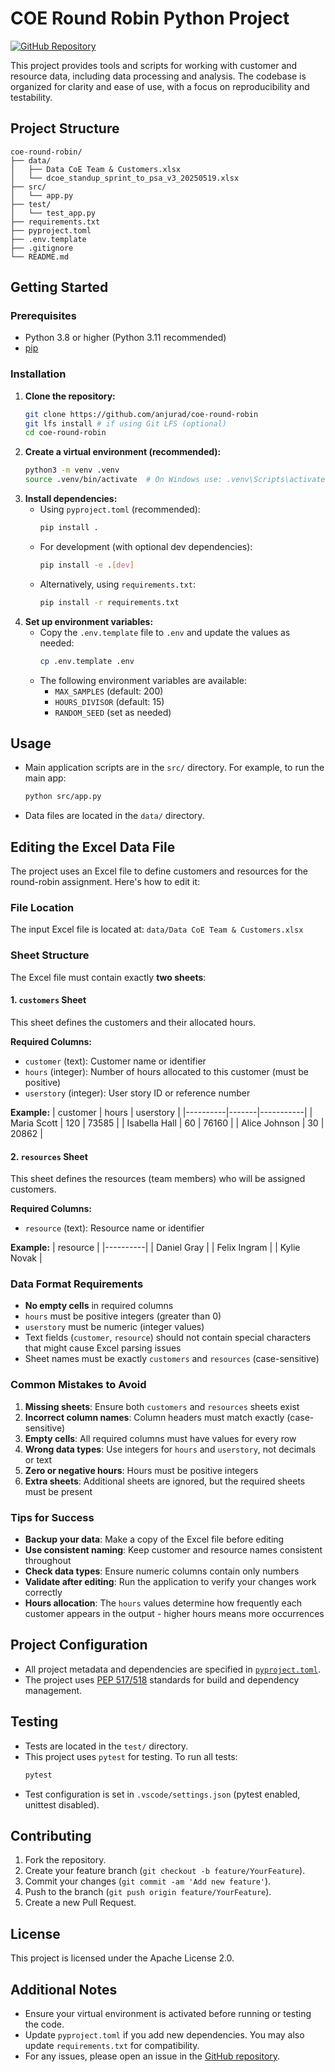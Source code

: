 # COE Round Robin Python Project

[![GitHub Repository](https://img.shields.io/badge/GitHub-Repository-blue?logo=github)](https://github.com/anjurad/coe-round-robin)

This project provides tools and scripts for working with customer and resource data, including data processing and analysis. The codebase is organized for clarity and ease of use, with a focus on reproducibility and testability.

## Project Structure

```
coe-round-robin/
├── data/
│   ├── Data CoE Team & Customers.xlsx
│   └── dcoe_standup_sprint_to_psa_v3_20250519.xlsx
├── src/
│   └── app.py
├── test/
│   └── test_app.py
├── requirements.txt
├── pyproject.toml
├── .env.template
├── .gitignore
└── README.md
```

## Getting Started

### Prerequisites
- Python 3.8 or higher (Python 3.11 recommended)
- [pip](https://pip.pypa.io/en/stable/)

### Installation

1. **Clone the repository:**
   ```sh
   git clone https://github.com/anjurad/coe-round-robin
   git lfs install # if using Git LFS (optional)
   cd coe-round-robin
   ```
2. **Create a virtual environment (recommended):**
   ```sh
   python3 -m venv .venv
   source .venv/bin/activate  # On Windows use: .venv\Scripts\activate
   ```
3. **Install dependencies:**
   - Using `pyproject.toml` (recommended):
     ```sh
     pip install .
     ```
   - For development (with optional dev dependencies):
     ```sh
     pip install -e .[dev]
     ```
   - Alternatively, using `requirements.txt`:
     ```sh
     pip install -r requirements.txt
     ```
4. **Set up environment variables:**
   - Copy the `.env.template` file to `.env` and update the values as needed:
     ```sh
     cp .env.template .env
     ```
   - The following environment variables are available:
     - `MAX_SAMPLES` (default: 200)
     - `HOURS_DIVISOR` (default: 15)
     - `RANDOM_SEED` (set as needed)

## Usage

- Main application scripts are in the `src/` directory. For example, to run the main app:
  ```sh
  python src/app.py
  ```
- Data files are located in the `data/` directory.

## Editing the Excel Data File

The project uses an Excel file to define customers and resources for the round-robin assignment. Here's how to edit it:

### File Location
The input Excel file is located at: `data/Data CoE Team & Customers.xlsx`

### Sheet Structure
The Excel file must contain exactly **two sheets**:

#### 1. `customers` Sheet
This sheet defines the customers and their allocated hours.

**Required Columns:**
- `customer` (text): Customer name or identifier
- `hours` (integer): Number of hours allocated to this customer (must be positive)
- `userstory` (integer): User story ID or reference number

**Example:**
| customer | hours | userstory |
|----------|-------|-----------|
| Maria Scott | 120 | 73585 |
| Isabella Hall | 60 | 76160 |
| Alice Johnson | 30 | 20862 |

#### 2. `resources` Sheet
This sheet defines the resources (team members) who will be assigned customers.

**Required Columns:**
- `resource` (text): Resource name or identifier

**Example:**
| resource |
|----------|
| Daniel Gray |
| Felix Ingram |
| Kylie Novak |

### Data Format Requirements
- **No empty cells** in required columns
- `hours` must be positive integers (greater than 0)
- `userstory` must be numeric (integer values)
- Text fields (`customer`, `resource`) should not contain special characters that might cause Excel parsing issues
- Sheet names must be exactly `customers` and `resources` (case-sensitive)

### Common Mistakes to Avoid
1. **Missing sheets**: Ensure both `customers` and `resources` sheets exist
2. **Incorrect column names**: Column headers must match exactly (case-sensitive)
3. **Empty cells**: All required columns must have values for every row
4. **Wrong data types**: Use integers for `hours` and `userstory`, not decimals or text
5. **Zero or negative hours**: Hours must be positive integers
6. **Extra sheets**: Additional sheets are ignored, but the required sheets must be present

### Tips for Success
- **Backup your data**: Make a copy of the Excel file before editing
- **Use consistent naming**: Keep customer and resource names consistent throughout
- **Check data types**: Ensure numeric columns contain only numbers
- **Validate after editing**: Run the application to verify your changes work correctly
- **Hours allocation**: The `hours` values determine how frequently each customer appears in the output - higher hours means more occurrences

## Project Configuration

- All project metadata and dependencies are specified in [`pyproject.toml`](./pyproject.toml).
- The project uses [PEP 517/518](https://www.python.org/dev/peps/pep-0517/) standards for build and dependency management.

## Testing

- Tests are located in the `test/` directory.
- This project uses `pytest` for testing. To run all tests:
  ```sh
  pytest
  ```
- Test configuration is set in `.vscode/settings.json` (pytest enabled, unittest disabled).

## Contributing

1. Fork the repository.
2. Create your feature branch (`git checkout -b feature/YourFeature`).
3. Commit your changes (`git commit -am 'Add new feature'`).
4. Push to the branch (`git push origin feature/YourFeature`).
5. Create a new Pull Request.

## License

This project is licensed under the Apache License 2.0.

## Additional Notes

- Ensure your virtual environment is activated before running or testing the code.
- Update `pyproject.toml` if you add new dependencies. You may also update `requirements.txt` for compatibility.
- For any issues, please open an issue in the [GitHub repository](https://github.com/anjurad/coe-round-robin/issues).
